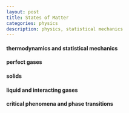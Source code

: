 ```yaml
---
layout: post
title: States of Matter
categories: physics
description: physics, statistical mechanics
---
```


#### thermodynamics and statistical mechanics


#### perfect gases


####  solids


#### liquid and interacting gases



#### critical phenomena and phase transitions
